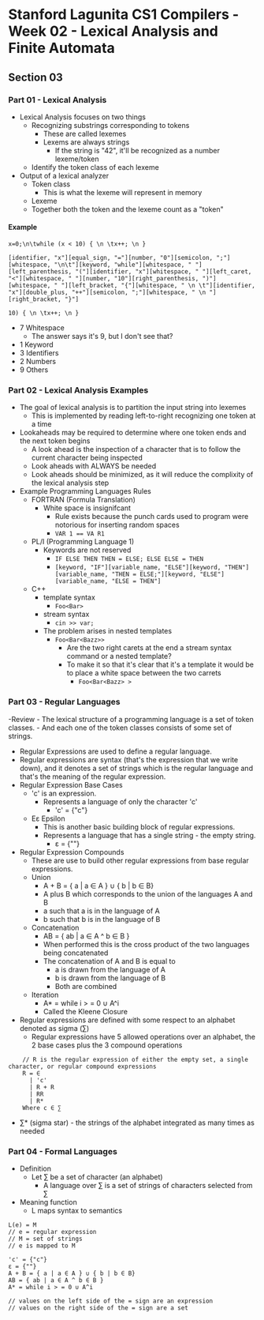 # Stanford Lagunita CS1 Compilers - Week 02 - Lexical Analysis and Finite Automata
## Section 03
### Part 01 - Lexical Analysis

- Lexical Analysis focuses on two things
    - Recognizing substrings corresponding to tokens
        - These are called lexemes
        - Lexems are always strings
            - If the string is "42", it'll be recognized as a number lexeme/token
    - Identify the token class of each lexeme
- Output of a lexical analyzer
    - Token class
        - This is what the lexeme will represent in memory
    - Lexeme
    - Together both the token and the lexeme count as a "token"

#### Example

```
x=0;\n\twhile (x < 10) { \n \tx++; \n } 

[identifier, "x"][equal_sign, "="][number, "0"][semicolon, ";"][whitespace, "\n\t"][keyword, "while"][whitespace, " "][left_parenthesis, "("][identifier, "x"][whitespace, " "][left_caret, "<"][whitespace, " "][number, "10"][right_parenthesis, ")"][whitespace, " "][left_bracket, "{"][whitespace, " \n \t"][identifier, "x"][double_plus, "++"][semicolon, ";"][whitespace, " \n "][right_bracket, "}"]

10) { \n \tx++; \n } 
```

- 7 Whitespace
    - The answer says it's 9, but I don't see that?
- 1 Keyword
- 3 Identifiers
- 2 Numbers
- 9 Others

### Part 02 - Lexical Analysis Examples

- The goal of lexical analysis is to partition the input string into lexemes
    - This is implemented by reading left-to-right recognizing one token at a time
- Lookaheads may be required to determine where one token ends and the next token begins 
   - A look ahead is the inspection of a character that is to follow the current character being inspected
   - Look aheads with ALWAYS be needed
   - Look aheads should be minimized, as it will reduce the complixity of the lexical analysis step
- Example Programming Languages Rules
    - FORTRAN (Formula Translation)
        - White space is insignifcant
            - Rule exists because the punch cards used to program were notorious for inserting random spaces
            - `VAR 1 == VA R1`
    - PL/I (Programming Language 1)
        - Keywords are not reserved
            - `IF ELSE THEN THEN = ELSE; ELSE ELSE = THEN`
            - `[keyword, "IF"][variable_name, "ELSE"][keyword, "THEN"][variable_name, "THEN = ELSE;"][keyword, "ELSE"][variable_name, "ELSE = THEN"]`
    - C++
        - template syntax
            - `Foo<Bar>`
        - stream syntax
            - `cin >> var;`
        - The problem arises in nested templates
            -  `Foo<Bar<Bazz>>`
                - Are the two right carets at the end a stream syntax command or a nested template?
                - To make it so that it's clear that it's a template it would be to place a white space between the two carrets
                    -  `Foo<Bar<Bazz> >`


### Part 03 - Regular Languages

-Review
    - The lexical structure of a programming language is a set of token classes.
        - And each one of the token classes consists of some set of strings.
- Regular Expressions are used to define a regular language.
- Regular expressions are syntax (that's the expression that we write down), and it
denotes a set of strings which is the regular language and that's the meaning of
the regular expression. 
- Regular Expression Base Cases
    - 'c' is an expression. 
        - Represents a language of only the character 'c'
            - 'c' = {"c"}
    - Εε  Epsilon
        - This is another basic building block of regular expressions.
        - Represents a language that has a single string - the empty string.
            - ε = {""}
- Regular Expression Compounds
    - These are use to build other regular expressions from base regular expressions.
    - Union
        - A + B = { a | a ∈ A } ∪ { b | b ∈ B}
        - A plus B which corresponds to the union of the languages A and B
        - a such that a is in the language of A
        - b such that b is in the language of B
    - Concatenation
        - AB = { ab | a ∈ A ^ b ∈ B }
        - When performed this is the cross product of the two languages being concatenated
        - The concatenation of A and B is equal to
            - a is drawn from the language of A
            - b is drawn from the language of B
            - Both are combined
    - Iteration
        - A* = while i > = 0 ∪ A^i
        - Called the Kleene Closure
- Regular expressions are defined with some respect to an alphabet denoted as sigma (∑)
    - Regular expressions have 5 allowed operations over an alphabet, the 2 base cases plus the 3 compound operations
```
    // R is the regular expression of either the empty set, a single character, or regular compound expressions
    R = ∈
      | 'c'
      | R + R
      | RR
      | R*
    Where c ∈ ∑
```
- ∑* (sigma star) - the strings of the alphabet integrated as many times as needed

### Part 04 - Formal Languages

- Definition
    - Let ∑ be a set of character (an alphabet)
        -  A language over ∑ is a set of strings of characters selected from ∑
- Meaning function
    - L maps syntax to semantics
```
L(e) = M
// e = regular expression
// M = set of strings
// e is mapped to M
```

```
'c' = {"c"}
ε = {""}
A + B = { a | a ∈ A } ∪ { b | b ∈ B}
AB = { ab | a ∈ A ^ b ∈ B }
A* = while i > = 0 ∪ A^i

// values on the left side of the = sign are an expression
// values on the right side of the = sign are a set
```